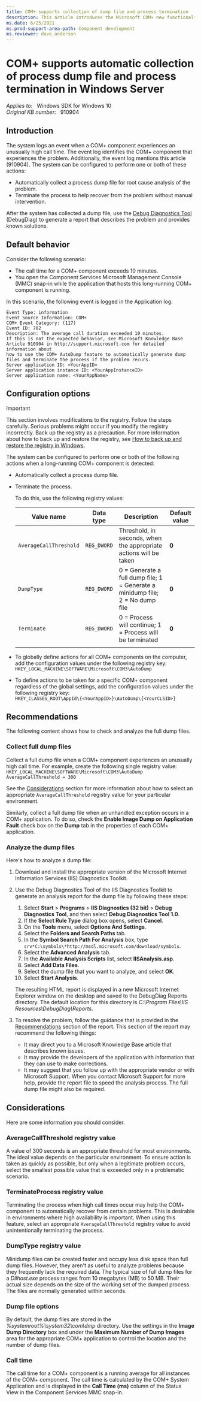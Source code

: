 ```yaml
---
title: COM+ supports collection of dump file and process termination
description: This article introduces the Microsoft COM+ new functionalities that automatic collection of process dump file and process termination.
ms.date: 6/25/2021
ms.prod-support-area-path: Component development
ms.reviewer: dave.anderson
---
```

# COM+ supports automatic collection of process dump file and process termination in Windows Server

_Applies to:_ &nbsp; Windows SDK for Windows 10  
_Original KB number:_ &nbsp; 910904

## Introduction

The system logs an event when a COM+ component experiences an unusually high call time. The event log identifies the COM+ component that experiences the problem. Additionally, the event log mentions this article (910904). The system can be configured to perform one or both of these actions:

- Automatically collect a process dump file for root cause analysis of the problem.
- Terminate the process to help recover from the problem without manual intervention.

After the system has collected a dump file, use the [Debug Diagnostics Tool](https://www.microsoft.com/download/details.aspx?id=58210) (DebugDiag) to generate a report that describes the problem and provides known solutions.

## Default behavior

Consider the following scenario:

- The call time for a COM+ component exceeds 10 minutes.
- You open the Component Services Microsoft Management Console (MMC) snap-in while the application that hosts this long-running COM+ component is running.

In this scenario, the following event is logged in the Application log:

```output
Event Type: information
Event Source Information: COM+
COM+ Event Category: (117)
Event ID: 782
Description: The average call duration exceeded 10 minutes.
If this is not the expected behavior, see Microsoft Knowledge Base Article 910904 in http://support.microsoft.com for detailed information about
how to use the COM+ AutoDump feature to automatically generate dump files and terminate the process if the problem recurs.
Server application ID: <YourAppID>
Server application instance ID: <YourAppInstanceID>
Server application name: <YourAppName>
```

## Configuration options

> [!IMPORTANT]
> This section involves modifications to the registry. Follow the steps carefully. Serious problems might occur if you modify the registry incorrectly. Back up the registry as a precaution. For more information about how to back up and restore the registry, see [How to back up and restore the registry in Windows](https://support.microsoft.com/topic/how-to-back-up-and-restore-the-registry-in-windows-855140ad-e318-2a13-2829-d428a2ab0692).

The system can be configured to perform one or both of the following actions when a long-running COM+ component is detected:

- Automatically collect a process dump file.
- Terminate the process.

    To do this, use the following registry values:

    |Value name|Data type|Description|Default value
    |---|---|---|---|
    |`AverageCallThreshold`|`REG_DWORD`|Threshold, in seconds, when the appropriate actions will be taken|**0**|
    |`DumpType`|`REG_DWORD`|0 = Generate a full dump file; 1 = Generate a minidump file; 2 = No dump file|**0**|
    |`Terminate`|`REG_DWORD`|0 = Process will continue; 1 = Process will be terminated|**0**|
    |||||

- To globally define actions for all COM+ components on the computer, add the configuration values under the following registry key:  
`HKEY_LOCAL_MACHINE\SOFTWARE\Microsoft\COM3\AutoDump`

- To define actions to be taken for a specific COM+ component regardless of the global settings, add the configuration values under the following registry key:  
`HKEY_CLASSES_ROOT\AppId\{<YourAppID>}\AutoDump\{<YourCLSID>}`

## Recommendations

The following content shows how to check and analyze the full dump files.

### Collect full dump files

Collect a full dump file when a COM+ component experiences an unusually high call time. For example, create the following single registry value:  
`HKEY_LOCAL_MACHINE\SOFTWARE\Microsoft\COM3\AutoDump AverageCallThreshold = 300`

See the [Considerations](#considerations) section for more information about how to select an appropriate `AverageCallThreshold` registry value for your particular environment.

Similarly, collect a full dump file when an unhandled exception occurs in a COM+ application. To do so, check the **Enable Image Dump on Application Fault** check box on the **Dump** tab in the properties of each COM+ application.

### Analyze the dump files

Here's how to analyze a dump file:

1. Download and install the appropriate version of the Microsoft Internet Information Services (IIS) Diagnostics Toolkit.

1. Use the Debug Diagnostics Tool of the IIS Diagnostics Toolkit to generate an analysis report for the dump file by following these steps:
    1. Select **Start** > **Programs** > **IIS Diagnostics (32 bit)** > **Debug Diagnostics Tool**, and then select **Debug Diagnostics Tool 1.0**.
    1. If the **Select Rule Type** dialog box opens, select **Cancel**.
    1. On the **Tools** menu, select **Options And Settings**.
    1. Select the **Folders and Search Paths** tab.
    1. In the **Symbol Search Path For Analysis** box, type `srv*C:\symbols\*http://msdl.microsoft.com/download/symbols`.
    1. Select the **Advanced Analysis** tab.
    1. In the **Available Analysis Scripts** list, select **IISAnalysis.asp**.
    1. Select **Add Data Files**.
    1. Select the dump file that you want to analyze, and select **OK**.
    1. Select **Start Analysis**.

    The resulting HTML report is displayed in a new Microsoft Internet Explorer window on the desktop and saved to the DebugDiag Reports directory. The default location for this directory is *C:\Program Files\IIS Resources\DebugDiag\Reports*.

1. To resolve the problem, follow the guidance that is provided in the [Recommendations](#recommendations) section of the report. This section of the report may recommend the following things:
    - It may direct you to a Microsoft Knowledge Base article that describes known issues.
    - It may provide the developers of the application with information that they can use to make corrections.
    - It may suggest that you follow up with the appropriate vendor or with Microsoft Support. When you contact Microsoft Support for more help, provide the report file to speed the analysis process. The full dump file might also be required.

## Considerations

Here are some information you should consider.

### AverageCallThreshold registry value

A value of 300 seconds is an appropriate threshold for most environments. The ideal value depends on the particular environment. To ensure action is taken as quickly as possible, but only when a legitimate problem occurs, select the smallest possible value that is exceeded only in a problematic scenario.

### TerminateProcess registry value

Terminating the process when high call times occur may help the COM+ component to automatically recover from certain problems. This is desirable in environments where high availability is important. When using this feature, select an appropriate `AverageCallThreshold` registry value to avoid unintentionally terminating the process.

### DumpType registry value

Minidump files can be created faster and occupy less disk space than full dump files. However, they aren't as useful to analyze problems because they frequently lack the required data. The typical size of full dump files for a *Dllhost.exe* process ranges from 10 megabytes (MB) to 50 MB. Their actual size depends on the size of the working set of the dumped process. The files are normally generated within seconds.

### Dump file options

By default, the dump files are stored in the *%systemroot%\system32\com\dmp* directory. Use the settings in the **Image Dump Directory** box and under the **Maximum Number of Dump Images** area for the appropriate COM+ application to control the location and the number of dump files.

### Call time

The call time for a COM+ component is a running average for all instances of the COM+ component. The call time is calculated by the COM+ System Application and is displayed in the **Call Time (ms)** column of the Status View in the Component Services MMC snap-in.
